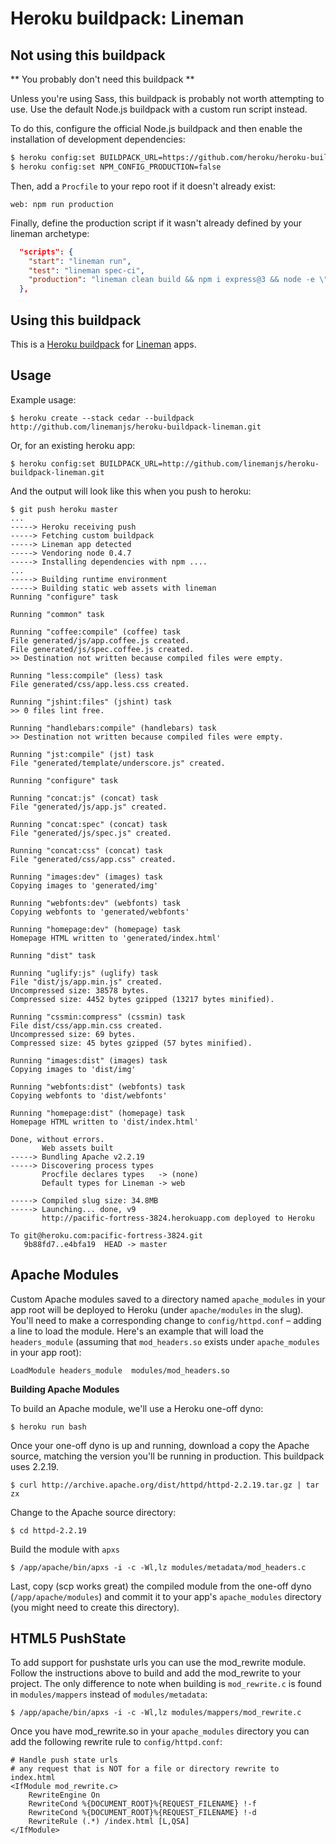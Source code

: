 Heroku buildpack: Lineman
=========================

## Not using this buildpack

** You probably don't need this buildpack **

Unless you're using Sass, this buildpack is probably not worth attempting to use. Use the default Node.js buildpack with a custom run script instead.


To do this, configure the official Node.js buildpack and then enable the installation of development dependencies:

``` bash
$ heroku config:set BUILDPACK_URL=https://github.com/heroku/heroku-buildpack-nodejs
$ heroku config:set NPM_CONFIG_PRODUCTION=false
```

Then, add a `Procfile` to your repo root if it doesn't already exist:

``` Procfile
web: npm run production
```

Finally, define the production script if it wasn't already defined by your lineman archetype:

``` json
  "scripts": {
    "start": "lineman run",
    "test": "lineman spec-ci",
    "production": "lineman clean build && npm i express@3 && node -e \"var e = require('express'), a = e(); a.use(e.static('dist/')); a.listen(process.env.PORT)\""
  },
```


## Using this buildpack


This is a [Heroku buildpack](http://devcenter.heroku.com/articles/buildpacks) for [Lineman](https://github.com/linemanjs/lineman) apps.

Usage
-----

Example usage:

    $ heroku create --stack cedar --buildpack http://github.com/linemanjs/heroku-buildpack-lineman.git

Or, for an existing heroku app:

    $ heroku config:set BUILDPACK_URL=http://github.com/linemanjs/heroku-buildpack-lineman.git

And the output will look like this when you push to heroku:

    $ git push heroku master
    ...
    -----> Heroku receiving push
    -----> Fetching custom buildpack
    -----> Lineman app detected
    -----> Vendoring node 0.4.7
    -----> Installing dependencies with npm ....
    ...
    -----> Building runtime environment
    -----> Building static web assets with lineman
    Running "configure" task

    Running "common" task

    Running "coffee:compile" (coffee) task
    File generated/js/app.coffee.js created.
    File generated/js/spec.coffee.js created.
    >> Destination not written because compiled files were empty.

    Running "less:compile" (less) task
    File generated/css/app.less.css created.

    Running "jshint:files" (jshint) task
    >> 0 files lint free.

    Running "handlebars:compile" (handlebars) task
    >> Destination not written because compiled files were empty.

    Running "jst:compile" (jst) task
    File "generated/template/underscore.js" created.

    Running "configure" task

    Running "concat:js" (concat) task
    File "generated/js/app.js" created.

    Running "concat:spec" (concat) task
    File "generated/js/spec.js" created.

    Running "concat:css" (concat) task
    File "generated/css/app.css" created.

    Running "images:dev" (images) task
    Copying images to 'generated/img'

    Running "webfonts:dev" (webfonts) task
    Copying webfonts to 'generated/webfonts'

    Running "homepage:dev" (homepage) task
    Homepage HTML written to 'generated/index.html'

    Running "dist" task

    Running "uglify:js" (uglify) task
    File "dist/js/app.min.js" created.
    Uncompressed size: 38578 bytes.
    Compressed size: 4452 bytes gzipped (13217 bytes minified).

    Running "cssmin:compress" (cssmin) task
    File dist/css/app.min.css created.
    Uncompressed size: 69 bytes.
    Compressed size: 45 bytes gzipped (57 bytes minified).

    Running "images:dist" (images) task
    Copying images to 'dist/img'

    Running "webfonts:dist" (webfonts) task
    Copying webfonts to 'dist/webfonts'

    Running "homepage:dist" (homepage) task
    Homepage HTML written to 'dist/index.html'

    Done, without errors.
           Web assets built
    -----> Bundling Apache v2.2.19
    -----> Discovering process types
           Procfile declares types   -> (none)
           Default types for Lineman -> web

    -----> Compiled slug size: 34.8MB
    -----> Launching... done, v9
           http://pacific-fortress-3824.herokuapp.com deployed to Heroku

    To git@heroku.com:pacific-fortress-3824.git
       9b88fd7..e4bfa19  HEAD -> master

Apache Modules
-----

Custom Apache modules saved to a directory named `apache_modules` in your app root will be deployed to Heroku (under `apache/modules` in the slug). You'll need to make a corresponding change to `config/httpd.conf` – adding a line to load the module. Here's an example that will load the `headers_module` (assuming that `mod_headers.so` exists under `apache_modules` in your app root):

```
LoadModule headers_module  modules/mod_headers.so
```

__Building Apache Modules__

To build an Apache module, we'll use a Heroku one-off dyno:

```
$ heroku run bash
```

Once your one-off dyno is up and running, download a copy the Apache source, matching the version you'll be running in production. This buildpack uses 2.2.19.

```
$ curl http://archive.apache.org/dist/httpd/httpd-2.2.19.tar.gz | tar zx
```

Change to the Apache source directory:

```
$ cd httpd-2.2.19
```

Build the module with `apxs`

```
$ /app/apache/bin/apxs -i -c -Wl,lz modules/metadata/mod_headers.c
```

Last, copy (scp works great) the compiled module from the one-off dyno (`/app/apache/modules`) and commit it to your app's `apache_modules` directory (you might need to create this directory).


HTML5 PushState
-----

To add support for pushstate urls you can use the mod_rewrite module.  Follow the instructions above to build and add the mod_rewrite to your project.  The only difference to note when building is `mod_rewrite.c` is found in `modules/mappers` instead of `modules/metadata`:

```
$ /app/apache/bin/apxs -i -c -Wl,lz modules/mappers/mod_rewrite.c
```

Once you have mod_rewrite.so in your `apache_modules` directory you can add the following rewrite rule to `config/httpd.conf`:

```
# Handle push state urls
# any request that is NOT for a file or directory rewrite to index.html
<IfModule mod_rewrite.c>
    RewriteEngine On
    RewriteCond %{DOCUMENT_ROOT}%{REQUEST_FILENAME} !-f
    RewriteCond %{DOCUMENT_ROOT}%{REQUEST_FILENAME} !-d
    RewriteRule (.*) /index.html [L,QSA]
</IfModule>
```
